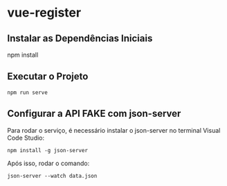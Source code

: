 # vue-register

## Instalar as Dependências Iniciais

npm install

## Executar o Projeto
```
npm run serve
```
## Configurar a API FAKE com json-server

Para rodar o serviço, é necessário instalar o json-server no terminal Visual Code Studio:
```
npm install -g json-server
```
Após isso, rodar o comando:
```
json-server --watch data.json
```

